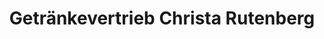 ---
title: "Getränkevertrieb Christa Rutenberg"
url: /luetetsburg/getraenkevertrieb-christa-rutenberg/
shop: Getränke
---